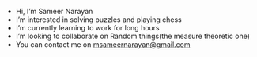 - Hi, I’m Sameer Narayan
-  I’m interested in solving puzzles and playing chess
-  I’m currently learning to work for long hours
-  I’m looking to collaborate on Random things(the measure theoretic one)
-  You can contact me on msameernarayan@gmail.com

<!---
SameerNarayan2048/SameerNarayan2048 is a ✨ special ✨ repository because its `README.md` (this file) appears on your GitHub profile.
You can click the Preview link to take a look at your changes.
--->
